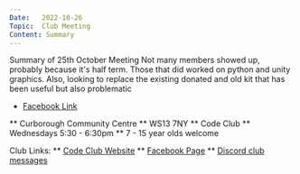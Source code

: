 ```yaml
---
Date:   2022-10-26
Topic:  Club Meeting
Content: Summary
---
```

Summary of 25th October Meeting Not many members showed up, probably because it's half term. Those that did worked on python and unity graphics. Also, looking to replace the existing donated and old kit that has been useful but also problematic

* [Facebook Link](https://www.facebook.com/720665616418529/posts/624768656008226)


** Curborough Community Centre
** WS13 7NY
** Code Club
** Wednesdays 5:30 - 6:30pm
** 7 - 15 year olds welcome

Club Links:
** [Code Club Website](https://lichfield-code-club.github.io/)
** [Facebook Page](https://www.facebook.com/LichfieldCoders)
** [Discord club messages](https://discord.gg/szz6xGK)
